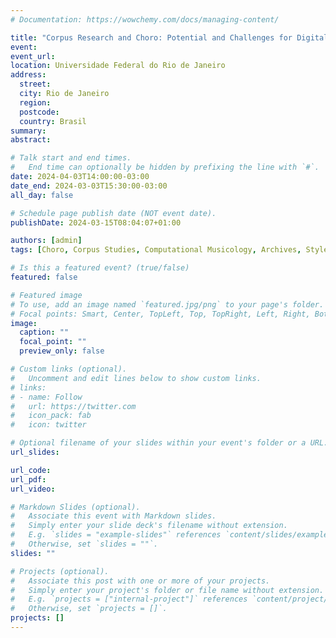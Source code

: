 ```yaml
---
# Documentation: https://wowchemy.com/docs/managing-content/

title: "Corpus Research and Choro: Potential and Challenges for Digital Methods"
event:
event_url:
location: Universidade Federal do Rio de Janeiro
address:
  street:
  city: Rio de Janeiro
  region:
  postcode:
  country: Brasil
summary:
abstract:

# Talk start and end times.
#   End time can optionally be hidden by prefixing the line with `#`.
date: 2024-04-03T14:00:00-03:00
date_end: 2024-03-03T15:30:00-03:00
all_day: false

# Schedule page publish date (NOT event date).
publishDate: 2024-03-15T08:04:07+01:00

authors: [admin]
tags: [Choro, Corpus Studies, Computational Musicology, Archives, Style]

# Is this a featured event? (true/false)
featured: false

# Featured image
# To use, add an image named `featured.jpg/png` to your page's folder. 
# Focal points: Smart, Center, TopLeft, Top, TopRight, Left, Right, BottomLeft, Bottom, BottomRight.
image:
  caption: ""
  focal_point: ""
  preview_only: false

# Custom links (optional).
#   Uncomment and edit lines below to show custom links.
# links:
# - name: Follow
#   url: https://twitter.com
#   icon_pack: fab
#   icon: twitter

# Optional filename of your slides within your event's folder or a URL.
url_slides:

url_code:
url_pdf:
url_video:

# Markdown Slides (optional).
#   Associate this event with Markdown slides.
#   Simply enter your slide deck's filename without extension.
#   E.g. `slides = "example-slides"` references `content/slides/example-slides.md`.
#   Otherwise, set `slides = ""`.
slides: ""

# Projects (optional).
#   Associate this post with one or more of your projects.
#   Simply enter your project's folder or file name without extension.
#   E.g. `projects = ["internal-project"]` references `content/project/deep-learning/index.md`.
#   Otherwise, set `projects = []`.
projects: []
---
```

